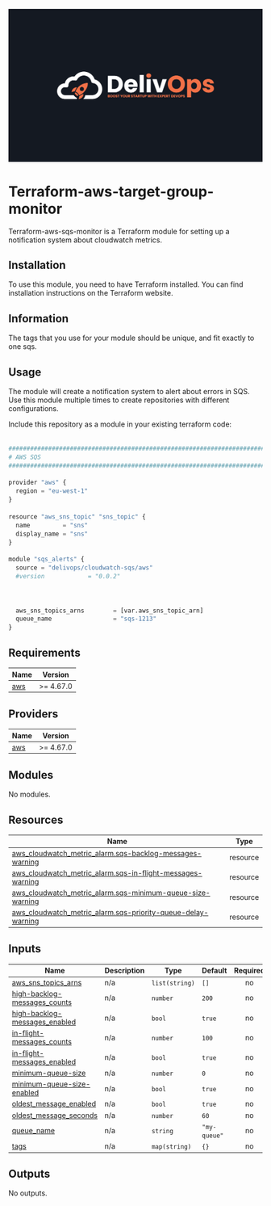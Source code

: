 ![image info](logo.jpeg)

# Terraform-aws-target-group-monitor

Terraform-aws-sqs-monitor is a Terraform module for setting up a notification system about cloudwatch metrics.

## Installation

To use this module, you need to have Terraform installed. You can find installation instructions on the Terraform website.

## Information

The tags that you use for your module should be unique, and fit exactly to one sqs.

## Usage

The module will create a notification system to alert about errors in SQS.
Use this module multiple times to create repositories with different configurations.

Include this repository as a module in your existing terraform code:

```python

################################################################################
# AWS SQS
################################################################################

provider "aws" {
  region = "eu-west-1"
}

resource "aws_sns_topic" "sns_topic" {
  name         = "sns"
  display_name = "sns"
}

module "sqs_alerts" {
  source = "delivops/cloudwatch-sqs/aws"
  #version            = "0.0.2"



  aws_sns_topics_arns        = [var.aws_sns_topic_arn]
  queue_name                 = "sqs-1213"
}

```

<!-- BEGIN_TF_DOCS -->
## Requirements

| Name | Version |
|------|---------|
| <a name="requirement_aws"></a> [aws](#requirement\_aws) | >= 4.67.0 |

## Providers

| Name | Version |
|------|---------|
| <a name="provider_aws"></a> [aws](#provider\_aws) | >= 4.67.0 |

## Modules

No modules.

## Resources

| Name | Type |
|------|------|
| [aws_cloudwatch_metric_alarm.sqs-backlog-messages-warning](https://registry.terraform.io/providers/hashicorp/aws/latest/docs/resources/cloudwatch_metric_alarm) | resource |
| [aws_cloudwatch_metric_alarm.sqs-in-flight-messages-warning](https://registry.terraform.io/providers/hashicorp/aws/latest/docs/resources/cloudwatch_metric_alarm) | resource |
| [aws_cloudwatch_metric_alarm.sqs-minimum-queue-size-warning](https://registry.terraform.io/providers/hashicorp/aws/latest/docs/resources/cloudwatch_metric_alarm) | resource |
| [aws_cloudwatch_metric_alarm.sqs-priority-queue-delay-warning](https://registry.terraform.io/providers/hashicorp/aws/latest/docs/resources/cloudwatch_metric_alarm) | resource |

## Inputs

| Name | Description | Type | Default | Required |
|------|-------------|------|---------|:--------:|
| <a name="input_aws_sns_topics_arns"></a> [aws\_sns\_topics\_arns](#input\_aws\_sns\_topics\_arns) | n/a | `list(string)` | `[]` | no |
| <a name="input_high-backlog-messages_counts"></a> [high-backlog-messages\_counts](#input\_high-backlog-messages\_counts) | n/a | `number` | `200` | no |
| <a name="input_high-backlog-messages_enabled"></a> [high-backlog-messages\_enabled](#input\_high-backlog-messages\_enabled) | n/a | `bool` | `true` | no |
| <a name="input_in-flight-messages_counts"></a> [in-flight-messages\_counts](#input\_in-flight-messages\_counts) | n/a | `number` | `100` | no |
| <a name="input_in-flight-messages_enabled"></a> [in-flight-messages\_enabled](#input\_in-flight-messages\_enabled) | n/a | `bool` | `true` | no |
| <a name="input_minimum-queue-size"></a> [minimum-queue-size](#input\_minimum-queue-size) | n/a | `number` | `0` | no |
| <a name="input_minimum-queue-size-enabled"></a> [minimum-queue-size-enabled](#input\_minimum-queue-size-enabled) | n/a | `bool` | `true` | no |
| <a name="input_oldest_message_enabled"></a> [oldest\_message\_enabled](#input\_oldest\_message\_enabled) | n/a | `bool` | `true` | no |
| <a name="input_oldest_message_seconds"></a> [oldest\_message\_seconds](#input\_oldest\_message\_seconds) | n/a | `number` | `60` | no |
| <a name="input_queue_name"></a> [queue\_name](#input\_queue\_name) | n/a | `string` | `"my-queue"` | no |
| <a name="input_tags"></a> [tags](#input\_tags) | n/a | `map(string)` | `{}` | no |

## Outputs

No outputs.
<!-- END_TF_DOCS -->